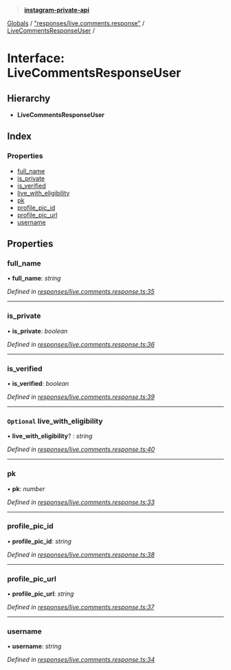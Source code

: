 > **[instagram-private-api](../README.md)**

[Globals](../globals.md) / ["responses/live.comments.response"](../modules/_responses_live_comments_response_.md) / [LiveCommentsResponseUser](_responses_live_comments_response_.livecommentsresponseuser.md) /

# Interface: LiveCommentsResponseUser

## Hierarchy

* **LiveCommentsResponseUser**

## Index

### Properties

* [full_name](_responses_live_comments_response_.livecommentsresponseuser.md#full_name)
* [is_private](_responses_live_comments_response_.livecommentsresponseuser.md#is_private)
* [is_verified](_responses_live_comments_response_.livecommentsresponseuser.md#is_verified)
* [live_with_eligibility](_responses_live_comments_response_.livecommentsresponseuser.md#optional-live_with_eligibility)
* [pk](_responses_live_comments_response_.livecommentsresponseuser.md#pk)
* [profile_pic_id](_responses_live_comments_response_.livecommentsresponseuser.md#profile_pic_id)
* [profile_pic_url](_responses_live_comments_response_.livecommentsresponseuser.md#profile_pic_url)
* [username](_responses_live_comments_response_.livecommentsresponseuser.md#username)

## Properties

###  full_name

• **full_name**: *string*

*Defined in [responses/live.comments.response.ts:35](https://github.com/Nerixyz/instagram-private-api/blob/e5037ee/src/responses/live.comments.response.ts#L35)*

___

###  is_private

• **is_private**: *boolean*

*Defined in [responses/live.comments.response.ts:36](https://github.com/Nerixyz/instagram-private-api/blob/e5037ee/src/responses/live.comments.response.ts#L36)*

___

###  is_verified

• **is_verified**: *boolean*

*Defined in [responses/live.comments.response.ts:39](https://github.com/Nerixyz/instagram-private-api/blob/e5037ee/src/responses/live.comments.response.ts#L39)*

___

### `Optional` live_with_eligibility

• **live_with_eligibility**? : *string*

*Defined in [responses/live.comments.response.ts:40](https://github.com/Nerixyz/instagram-private-api/blob/e5037ee/src/responses/live.comments.response.ts#L40)*

___

###  pk

• **pk**: *number*

*Defined in [responses/live.comments.response.ts:33](https://github.com/Nerixyz/instagram-private-api/blob/e5037ee/src/responses/live.comments.response.ts#L33)*

___

###  profile_pic_id

• **profile_pic_id**: *string*

*Defined in [responses/live.comments.response.ts:38](https://github.com/Nerixyz/instagram-private-api/blob/e5037ee/src/responses/live.comments.response.ts#L38)*

___

###  profile_pic_url

• **profile_pic_url**: *string*

*Defined in [responses/live.comments.response.ts:37](https://github.com/Nerixyz/instagram-private-api/blob/e5037ee/src/responses/live.comments.response.ts#L37)*

___

###  username

• **username**: *string*

*Defined in [responses/live.comments.response.ts:34](https://github.com/Nerixyz/instagram-private-api/blob/e5037ee/src/responses/live.comments.response.ts#L34)*